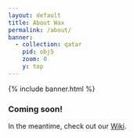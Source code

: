 ```yaml
---
layout: default
title: About Wax
permalink: /about/
banner:
  - collection: qatar
    pid: obj5
    zoom: 0
    y: top
---
```

{% include banner.html %}

### Coming soon!

In the meantime, check out our [Wiki](https://minicomp.github.io/wiki/#/wax/).

